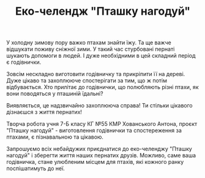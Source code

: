 ﻿---
title: Еко-челендж "Пташку нагодуй"
---

У холодну зимову пору важко птахам знайти їжу. Та ще важче відшукати поживу сніжної зими. У такий час стурбовані пернаті шукають допомоги в людей. І дуже необхідними в цей складний період є годівнички.

Зовсім нескладно виготовити годівничку та прикріпити її на дереві. Дуже цікаво та захоплююче спостерігати за тим, що ж потім відбувається. Хто прилітає до годівнички, що полюбляють різні птахи, як вони поводяться у пташиній їдальні?

Виявляється, це надзвичайно захоплююча справа! Ти стільки цікавого дізнаєшся з життя пернатих!

Творча робота учня 7-Б класу КГ №55 КМР Хованського Антона, проєкт "Пташку нагодуй" - виготовлення годівнички та спостереження за птахами, є пізнавальною та цікавою.

Запрошуємо всіх небайдужих приєднатися до еко-челенджу "Пташку нагодуй" і зберегти життя наших пернатих друзів. Можливо, саме ваша годівничка, стане улюбленим місцем для птахів, які кожного ранку поспішатимуть до неї.

<youtube id="9jjOgP0FoLg" />

